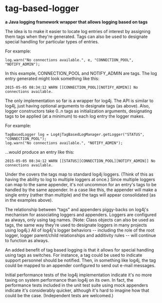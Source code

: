 # tag-based-logger

**a Java logging framework wrapper that allows logging based on tags**

The idea is to make it easier to locate log entries of interest by assigning them tags when they're
generated.  Tags can also be used to designate special handling for particular types of entries.

For example:

	log.warn("No connections available.", e, "CONNECTION_POOL", "NOTIFY_ADMIN");

In this example, CONNECTION_POOL and NOTIFY_ADMIN are tags. The log entry generated might look
something like this:

	2015-05-05 08:34:12 WARN [[CONNECTION_POOL][NOTIFY_ADMIN]] No connections available.

The only implementation so far is a wrapper for log4j.  The API is similar to log4j, just having
optional arguments to designate tags (as above).  Also, logger constructors take 0..n tags as
initialization arguments, designating tags to be applied (at a minimum) to each log entry the logger
makes.

For example:

	TagBasedLogger log = Log4jTagBasedLogManager.getLogger("STATUS", "CONNECTION_POOL");
	log.warn("No connections available.", "NOTIFY_ADMIN");

...would produce an entry like this:

	2015-05-05 08:34:12 WARN [[STATUS][CONNECTION_POOL][NOTIFY_ADMIN]] No connections available.

Under the covers the tags map to standard log4j loggers.  (Think of this as having the ability to
log to multiple loggers at once.)  Since multiple loggers can map to the same appender, it's not
uncommon for an entry's tags to be handled by the same appender.  In a case like this, the appender
will make a single entry (rather than multiple) and the tags will appear consolidated (as in the
examples above).

The relationship between "tags" and appenders piggy-backs on log4j's mechanism for associating
loggers and appenders.  Loggers are configured as always, only using tag names.  (Note: Class
objects can also be used as tags, the same way they're used to designate loggers in many projects
using log4j.)  All of log4j's logger behaviors -- including the role of the root logger, logger
parent/child relationships and additivity rules -- will continue to function as always.

An added benefit of tag based logging is that it allows for special handling using tags as switches.
For instance, a tag could be used to indicate support personnel should be notified.  Then, in
something like log4j, the tag could be mapped to an appender configured to send out e-mail messages.

Initial performance tests of the log4j implementation indicate it's no more taxing on system
performance than log4j on its own.  In fact, the performance tests included in the unit test suite
using  mock appenders indicate it's considerably quicker, although it's hard to imagine how that
could be the case.  (Independent tests are welcomed.)
